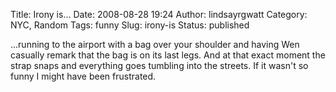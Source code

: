 Title: Irony is...
Date: 2008-08-28 19:24
Author: lindsayrgwatt
Category: NYC, Random
Tags: funny
Slug: irony-is
Status: published

...running to the airport with a bag over your shoulder and having Wen casually remark that the bag is on its last legs. And at that exact moment the strap snaps and everything goes tumbling into the streets. If it wasn't so funny I might have been frustrated.
